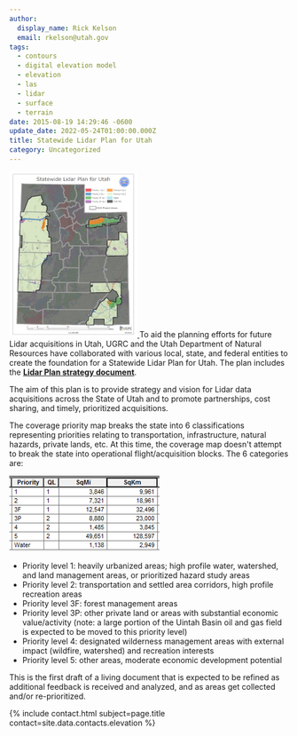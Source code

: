 ```yaml
---
author:
  display_name: Rick Kelson
  email: rkelson@utah.gov
tags:
  - contours
  - digital elevation model
  - elevation
  - las
  - lidar
  - surface
  - terrain
date: 2015-08-19 14:29:46 -0600
update_date: 2022-05-24T01:00:00.000Z
title: Statewide Lidar Plan for Utah
category: Uncategorized
---
```


<p>
    <a href="../../images/pillar-blog/2015-08-19-statewide-lidar-plan-for-utah/lidarplan_w_goalmet_and2022.png" target="_blank" rel="noopener">
        <img src="../../images/pillar-blog/2015-08-19-statewide-lidar-plan-for-utah/lidarplan_w_goalmet_and2022_sm.png" alt="" title="LidarPlan" class="inline-text-left" loading="lazy" />
    </a>
    To aid the planning efforts for future Lidar acquisitions in Utah, UGRC and the Utah Department of Natural Resources have collaborated with various local, state, and federal entities to create the foundation for a Statewide Lidar Plan for Utah. The plan includes the <strong><a href="https://docs.google.com/a/utah.gov/document/d/1Z7QPeg9whuOnZP_Y_jOnkZrJsj6hVpqrp3vSkUJhEac/edit?usp=sharing">Lidar Plan strategy document</a></strong>.
</p>

<p>The aim of this plan is to provide strategy and vision for Lidar data acquisitions across the State of Utah and to promote partnerships, cost sharing, and timely, prioritized acquisitions.</p>

<p>The coverage priority map breaks the state into 6 classifications representing priorities relating to transportation, infrastructure, natural hazards, private lands, etc. At this time, the coverage map doesn't attempt to break the state into operational flight/acquisition blocks. The 6 categories are:</p>
<img src="../../images/pillar-blog/2015-08-19-statewide-lidar-plan-for-utah/lidarplan_sqmikm.png" alt="Square Miles and Square Kilometer Calculations" class="flex flex--center outline" loading="lazy" />
<ul>
  <li>Priority level 1: heavily urbanized areas; high profile water, watershed, and land management areas, or prioritized hazard study areas
  <li>Priority level 2: transportation and settled area corridors, high profile recreation areas
  <li>Priority level 3F: forest management areas
  <li>Priority level 3P: other private land or areas with substantial economic value/activity (note: a large portion of the Uintah Basin oil and gas field is expected to be moved to this priority level)
  <li>Priority level 4: designated wilderness management areas with external impact (wildfire, watershed) and recreation interests
  <li>Priority level 5: other areas, moderate economic development potential
</ul>
<p>This is the first draft of a living document that is expected to be refined as additional feedback is received and analyzed, and as areas get collected and/or re-prioritized.</p>
<p>{% include contact.html subject=page.title contact=site.data.contacts.elevation %}</p>
